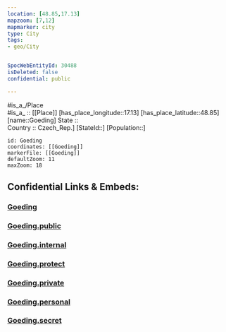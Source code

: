```yaml
---
location: [48.85,17.13] 
mapzoom: [7,12] 
mapmarker: city 
type: City
tags:
- geo/City


SpocWebEntityId: 30488
isDeleted: false
confidential: public

---
```

#is_a_/Place  
#is_a_ :: [[Place]] 
[has_place_longitude::17.13] 
[has_place_latitude::48.85] 
[name::Goeding] 
State ::  
Country :: Czech_Rep.] 
[StateId::] 
[Population::] 



```leaflet
id: Goeding
coordinates: [[Goeding]] 
markerFile: [[Goeding]] 
defaultZoom: 11 
maxZoom: 18
```


## Confidential Links & Embeds: 

### [Goeding](/_Standards/Earth/Continent/Europe/Europe~Central/Czech_Republic/regions~Czech_Republic/Jihomoravský/City/Goeding.md) 

### [Goeding.public](/_public/Earth/Continent/Europe/Europe~Central/Czech_Republic/regions~Czech_Republic/Jihomoravský/City/Goeding.public.md) 

### [Goeding.internal](/_internal/Earth/Continent/Europe/Europe~Central/Czech_Republic/regions~Czech_Republic/Jihomoravský/City/Goeding.internal.md) 

### [Goeding.protect](/_protect/Earth/Continent/Europe/Europe~Central/Czech_Republic/regions~Czech_Republic/Jihomoravský/City/Goeding.protect.md) 

### [Goeding.private](/_private/Earth/Continent/Europe/Europe~Central/Czech_Republic/regions~Czech_Republic/Jihomoravský/City/Goeding.private.md) 

### [Goeding.personal](/_personal/Earth/Continent/Europe/Europe~Central/Czech_Republic/regions~Czech_Republic/Jihomoravský/City/Goeding.personal.md) 

### [Goeding.secret](/_secret/Earth/Continent/Europe/Europe~Central/Czech_Republic/regions~Czech_Republic/Jihomoravský/City/Goeding.secret.md)

